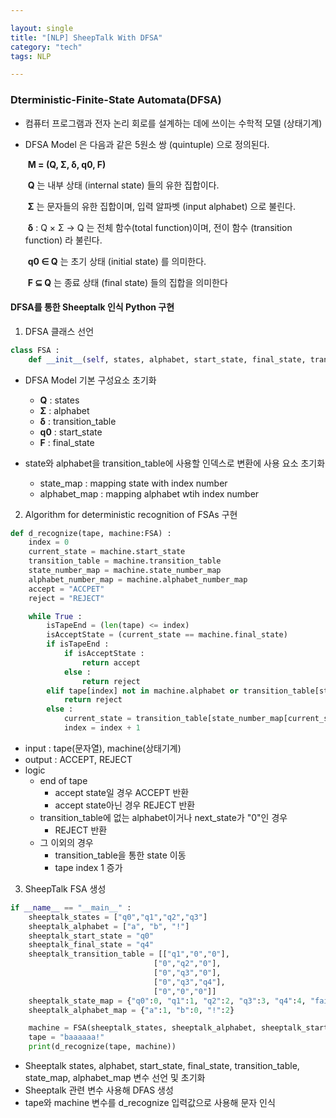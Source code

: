 ```yaml
---

layout: single
title: "[NLP] SheepTalk With DFSA"
category: "tech"
tags: NLP

---
```


### Dterministic-Finite-State Automata(DFSA)

- 컴퓨터 프로그램과 전자 논리 회로를 설계하는 데에 쓰이는 수학적 모델 (상태기계)

- DFSA Model 은 다음과 같은 5원소 쌍 (quintuple) 으로 정의된다.

  ​		**M = (Q, Σ, δ, q0, F)**

  ​			**Q** 는 내부 상태 (internal state) 들의 유한 집합이다.

  ​			**Σ** 는 문자들의 유한 집합이며, 입력 알파벳 (input alphabet) 으로 불린다.

  ​			**δ** : Q × Σ → Q 는 전체 함수(total function)이며, 전이 함수 (transition function) 라 불린다.

  ​			**q0 ∈ Q** 는 초기 상태 (initial state) 를 의미한다.

  ​			**F ⊆ Q** 는 종료 상태 (final state) 들의 집합을 의미한다

#### DFSA를 통한 Sheeptalk 인식 Python 구현

1. DFSA 클래스 선언 

~~~python
class FSA :
    def __init__(self, states, alphabet, start_state, final_state, transition_table, state_map, alphabet_map)
~~~

- DFSA Model 기본 구성요소 초기화
  - **Q** : states
  - **Σ** : alphabet
  - **δ** : transition_table
  - **q0** : start_state
  - **F** : final_state

- state와 alphabet을 transition_table에 사용할 인덱스로 변환에 사용 요소 초기화
  - state_map : mapping state with index number
  - alphabet_map : mapping alphabet wtih index number

2. Algorithm for deterministic recognition of FSAs 구현

~~~python
def d_recognize(tape, machine:FSA) :
    index = 0
    current_state = machine.start_state
    transition_table = machine.transition_table
    state_number_map = machine.state_number_map
    alphabet_number_map = machine.alphabet_number_map
    accept = "ACCPET"
    reject = "REJECT"

    while True :
        isTapeEnd = (len(tape) <= index)
        isAcceptState = (current_state == machine.final_state)
        if isTapeEnd :
            if isAcceptState :
                return accept
            else :
                return reject
        elif tape[index] not in machine.alphabet or transition_table[state_number_map[current_state]][alphabet_number_map[tape[index]]] == "0" :
            return reject
        else :
            current_state = transition_table[state_number_map[current_state]][alphabet_number_map[tape[index]]]
            index = index + 1
~~~

- input : tape(문자열), machine(상태기계)
- output : ACCEPT, REJECT
- logic 
  - end of tape
    - accept state일 경우 ACCEPT 반환
    - accept state아닌 경우 REJECT 반환
  - transition_table에 없는 alphabet이거나 next_state가 "0"인 경우
    - REJECT 반환
  - 그 이외의 경우
    - transition_table을 통한 state 이동
    - tape index 1 증가 

3. SheepTalk FSA 생성

~~~python
if __name__ == "__main__" :    
  	sheeptalk_states = ["q0","q1","q2","q3"]
    sheeptalk_alphabet = ["a", "b", "!"]
    sheeptalk_start_state = "q0"
    sheeptalk_final_state = "q4"
    sheeptalk_transition_table = [["q1","0","0"],
                                ["0","q2","0"],
                                ["0","q3","0"],
                                ["0","q3","q4"],
                                ["0","0","0"]]
    sheeptalk_state_map = {"q0":0, "q1":1, "q2":2, "q3":3, "q4":4, "fail":5}
    sheeptalk_alphabet_map = {"a":1, "b":0, "!":2}

    machine = FSA(sheeptalk_states, sheeptalk_alphabet, sheeptalk_start_state, sheeptalk_final_state, sheeptalk_transition_table, sheeptalk_state_map, sheeptalk_alphabet_map)
    tape = "baaaaaa!"
    print(d_recognize(tape, machine))
~~~

- Sheeptalk states, alphabet, start_state, final_state, transition_table, state_map, alphabet_map 변수 선언 및 초기화
- Sheeptalk 관련 변수 사용해 DFAS 생성
-  tape와 machine 변수를 d_recognize 입력값으로 사용해 문자 인식
